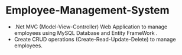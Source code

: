# Employee-Management-System
 
- .Net MVC (Model-View-Controller) Web Application  to manage employees  using MySQL Database and Entity FrameWork . 
- Create CRUD operations (Create-Read-Update-Delete) to manage employees.
